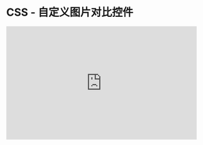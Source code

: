 # CSS - 自定义图片对比控件

<iframe height="300" style="width: 100%;" scrolling="no" title="图片对比控件" src="https://codepen.io/firefly1984982452/embed/abEopNz?default-tab=html%2Cresult" frameborder="no" loading="lazy" allowtransparency="true" allowfullscreen="true">
  See the Pen <a href="https://codepen.io/firefly1984982452/pen/abEopNz">
  图片对比控件</a> by 彭丹丹 (<a href="https://codepen.io/firefly1984982452">@firefly1984982452</a>)
  on <a href="https://codepen.io">CodePen</a>.
</iframe>
